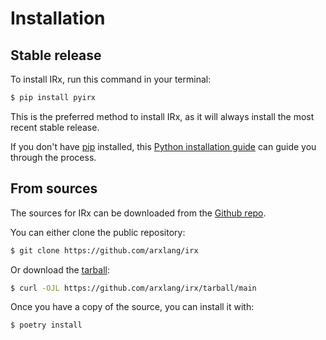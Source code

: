 # Installation

## Stable release

To install IRx, run this command in your terminal:

```bash
$ pip install pyirx
```

This is the preferred method to install IRx, as it will always install the most
recent stable release.

If you don't have [pip](https://pip.pypa.io) installed, this
[Python installation guide](http://docs.python-guide.org/en/latest/starting/installation/)
can guide you through the process.

## From sources

The sources for IRx can be downloaded from the
[Github repo](https://github.com/arxlang/irx).

You can either clone the public repository:

```bash
$ git clone https://github.com/arxlang/irx
```

Or download the [tarball](https://github.com/arxlang/irx/tarball/main):

```bash
$ curl -OJL https://github.com/arxlang/irx/tarball/main
```

Once you have a copy of the source, you can install it with:

```bash
$ poetry install
```
